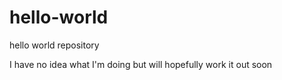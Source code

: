 # hello-world
hello world repository

I have no idea what I'm doing but will hopefully work it out soon
